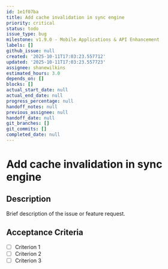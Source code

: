 ```yaml
---
id: 1e1f07ba
title: Add cache invalidation in sync engine
priority: critical
status: todo
issue_type: bug
milestone: v1.9.0 - Mobile Applications & API Enhancement
labels: []
github_issue: null
created: '2025-10-11T17:03:23.557712'
updated: '2025-10-11T17:03:23.557723'
assignee: shanewilkins
estimated_hours: 3.0
depends_on: []
blocks: []
actual_start_date: null
actual_end_date: null
progress_percentage: null
handoff_notes: null
previous_assignee: null
handoff_date: null
git_branches: []
git_commits: []
completed_date: null
---
```


# Add cache invalidation in sync engine

## Description

Brief description of the issue or feature request.

## Acceptance Criteria

- [ ] Criterion 1
- [ ] Criterion 2
- [ ] Criterion 3